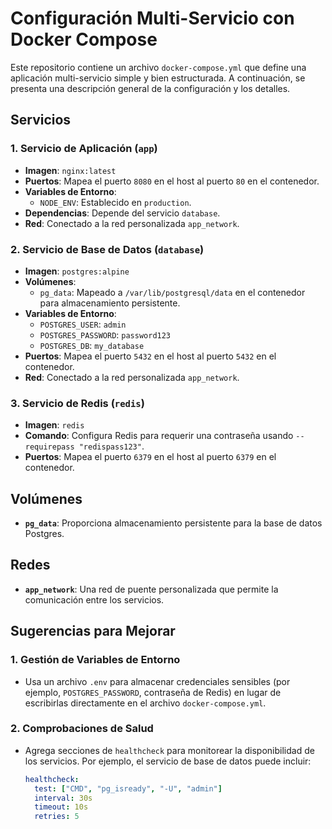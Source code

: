 # Configuración Multi-Servicio con Docker Compose

Este repositorio contiene un archivo `docker-compose.yml` que define una aplicación multi-servicio simple y bien estructurada. A continuación, se presenta una descripción general de la configuración y los detalles.

## Servicios

### 1. Servicio de Aplicación (`app`)
- **Imagen**: `nginx:latest`
- **Puertos**: Mapea el puerto `8080` en el host al puerto `80` en el contenedor.
- **Variables de Entorno**:
  - `NODE_ENV`: Establecido en `production`.
- **Dependencias**: Depende del servicio `database`.
- **Red**: Conectado a la red personalizada `app_network`.

### 2. Servicio de Base de Datos (`database`)
- **Imagen**: `postgres:alpine`
- **Volúmenes**:
  - `pg_data`: Mapeado a `/var/lib/postgresql/data` en el contenedor para almacenamiento persistente.
- **Variables de Entorno**:
  - `POSTGRES_USER`: `admin`
  - `POSTGRES_PASSWORD`: `password123`
  - `POSTGRES_DB`: `my_database`
- **Puertos**: Mapea el puerto `5432` en el host al puerto `5432` en el contenedor.
- **Red**: Conectado a la red personalizada `app_network`.

### 3. Servicio de Redis (`redis`)
- **Imagen**: `redis`
- **Comando**: Configura Redis para requerir una contraseña usando `--requirepass "redispass123"`.
- **Puertos**: Mapea el puerto `6379` en el host al puerto `6379` en el contenedor.

## Volúmenes
- **`pg_data`**: Proporciona almacenamiento persistente para la base de datos Postgres.

## Redes
- **`app_network`**: Una red de puente personalizada que permite la comunicación entre los servicios.

## Sugerencias para Mejorar

### 1. Gestión de Variables de Entorno
- Usa un archivo `.env` para almacenar credenciales sensibles (por ejemplo, `POSTGRES_PASSWORD`, contraseña de Redis) en lugar de escribirlas directamente en el archivo `docker-compose.yml`.

### 2. Comprobaciones de Salud
- Agrega secciones de `healthcheck` para monitorear la disponibilidad de los servicios. Por ejemplo, el servicio de base de datos puede incluir:
  ```yaml
  healthcheck:
    test: ["CMD", "pg_isready", "-U", "admin"]
    interval: 30s
    timeout: 10s
    retries: 5
```